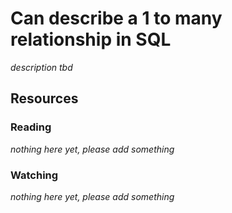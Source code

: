 # Can describe a 1 to many relationship in SQL

_description tbd_

## Resources

### Reading

_nothing here yet, please add something_

### Watching

_nothing here yet, please add something_
